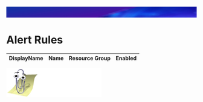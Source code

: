 ![](../img/header.jpg)

# Alert Rules


| DisplayName          | Name                              | Resource Group           |Enabled               |
| ---------------------| --------------------------------- | -------------------------|-------------------------|

![](../img/logo.jpg)
